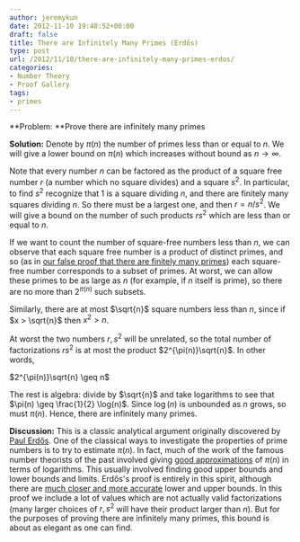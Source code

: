 ```yaml
---
author: jeremykun
date: 2012-11-10 19:48:52+00:00
draft: false
title: There are Infinitely Many Primes (Erdős)
type: post
url: /2012/11/10/there-are-infinitely-many-primes-erdos/
categories:
- Number Theory
- Proof Gallery
tags:
- primes
---
```


**Problem: **Prove there are infinitely many primes

**Solution:** Denote by $\pi(n)$ the number of primes less than or equal to $n$. We will give a lower bound on $\pi(n)$ which increases without bound as $n \to \infty$.

Note that every number $n$ can be factored as the product of a square free number $r$ (a number which no square divides) and a square $s^2$. In particular, to find $s^2$ recognize that 1 is a square dividing $n$, and there are finitely many squares dividing $n$. So there must be a largest one, and then $r = n/s^2$. We will give a bound on the number of such products $rs^2$ which are less than or equal to $n$.

If we want to count the number of square-free numbers less than $n$, we can observe that each square free number is a product of distinct primes, and so (as in [our false proof that there are finitely many primes](http://jeremykun.wordpress.com/2011/07/05/there-are-finitely-many-primes/)) each square-free number corresponds to a subset of primes. At worst, we can allow these primes to be as large as $n$ (for example, if $n$ itself is prime), so there are no more than $2^{\pi(n)}$ such subsets.

Similarly, there are at most $\sqrt{n}$ square numbers less than $n$, since if $x > \sqrt{n}$ then $x^2 > n$.

At worst the two numbers $r, s^2$ will be unrelated, so the total number of factorizations $rs^2$ is at most the product $2^{\pi(n)}\sqrt{n}$. In other words,


$2^{\pi(n)}\sqrt{n} \geq n$




The rest is algebra: divide by $\sqrt{n}$ and take logarithms to see that $\pi(n) \geq \frac{1}{2} \log(n)$. Since $\log(n)$ is unbounded as $n$ grows, so must $\pi(n)$. Hence, there are infinitely many primes.


**Discussion:** This is a classic analytical argument originally discovered by
[Paul Erdős](http://en.wikipedia.org/wiki/Paul_Erd%C5%91s). One of the
classical ways to investigate the properties of prime numbers is to try to
estimate $\pi(n)$. In fact, much of the work of the famous number theorists of
the past involved giving [good
approximations](http://en.wikipedia.org/wiki/Prime_number_theorem) of $\pi(n)$
in terms of logarithms. This usually involved finding good upper bounds and
lower bounds and limits. Erdős's proof is entirely in this spirit, although
there are [much closer and more
accurate](http://en.wikipedia.org/wiki/Prime_number_theorem#Bounds_on_the_prime-counting_function)
lower and upper bounds. In this proof we include a lot of values which are not
actually valid factorizations (many larger choices of $r, s^2$ will have their
product larger than $n$). But for the purposes of proving there are infinitely
many primes, this bound is about as elegant as one can find.
